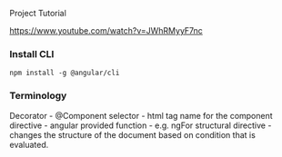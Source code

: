 Project Tutorial

https://www.youtube.com/watch?v=JWhRMyyF7nc


### Install CLI
`npm install -g @angular/cli`

### Terminology 

Decorator - @Component
selector - html tag name for the component
directive - angular provided function - e.g. ngFor
structural directive - changes the structure of the document based on condition that is evaluated.
